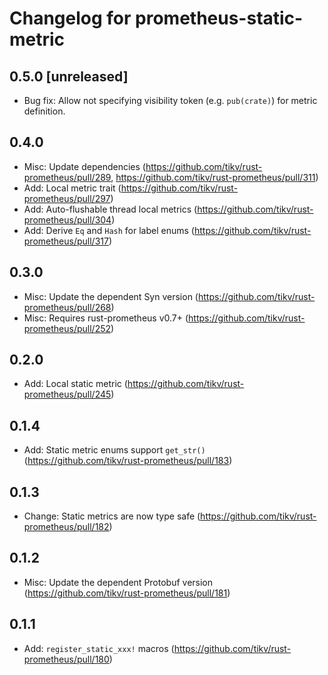 # Changelog for prometheus-static-metric

## 0.5.0 [unreleased]

- Bug fix: Allow not specifying visibility token (e.g. `pub(crate)`) for metric definition.

## 0.4.0

- Misc: Update dependencies (https://github.com/tikv/rust-prometheus/pull/289, https://github.com/tikv/rust-prometheus/pull/311)
- Add: Local metric trait (https://github.com/tikv/rust-prometheus/pull/297)
- Add: Auto-flushable thread local metrics (https://github.com/tikv/rust-prometheus/pull/304)
- Add: Derive `Eq` and `Hash` for label enums (https://github.com/tikv/rust-prometheus/pull/317)

## 0.3.0

- Misc: Update the dependent Syn version (https://github.com/tikv/rust-prometheus/pull/268)
- Misc: Requires rust-prometheus v0.7+ (https://github.com/tikv/rust-prometheus/pull/252)

## 0.2.0

- Add: Local static metric (https://github.com/tikv/rust-prometheus/pull/245)

## 0.1.4

- Add: Static metric enums support `get_str()` (https://github.com/tikv/rust-prometheus/pull/183)

## 0.1.3

- Change: Static metrics are now type safe (https://github.com/tikv/rust-prometheus/pull/182)

## 0.1.2

- Misc: Update the dependent Protobuf version (https://github.com/tikv/rust-prometheus/pull/181)

## 0.1.1

- Add: `register_static_xxx!` macros (https://github.com/tikv/rust-prometheus/pull/180)
